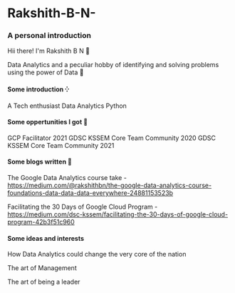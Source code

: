 # Rakshith-B-N-
### A personal introduction 
Hii there! I'm Rakshith B N 👋

Data Analytics and a peculiar hobby of identifying and solving problems using the power of Data 🧠

#### Some introduction ⁛
A Tech enthusiast 
Data Analytics 
Python

#### Some oppertunities I got 🎉
GCP Facilitator 2021
GDSC KSSEM Core Team Community 2020
GDSC KSSEM Core Team Community 2021

#### Some blogs written 🔅
The Google Data Analytics course take - https://medium.com/@rakshithbn/the-google-data-analytics-course-foundations-data-data-data-everywhere-24881153523b

Facilitating the 30 Days of Google Cloud Program - https://medium.com/dsc-kssem/facilitating-the-30-days-of-google-cloud-program-42b3f51c960

#### Some ideas and interests  
How Data Analytics could change the very core of the nation 

The art of Management 

The art of being a leader

